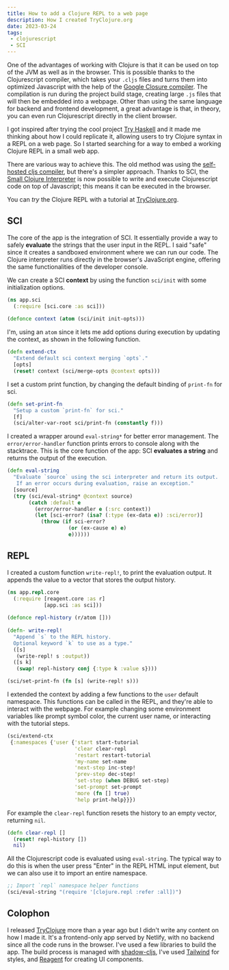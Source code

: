```yaml
---
title: How to add a Clojure REPL to a web page
description: How I created TryClojure.org
date: 2023-03-24
tags:
 - clojurescript
 - SCI
---
```


One of the advantages of working with Clojure is that it can be used on top of the JVM as well as in the browser. This is possible thanks to the Clojurescript compiler, which takes your `.cljs` files and turns them into optimized Javascript with the help of the [Google Closure compiler](https://github.com/google/closure-compiler). The compilation is run during the project build stage, creating large `.js` files that will then be embedded into a webpage. Other than using the same language for backend and frontend development, a great advantage is that, in theory, you can even run Clojurescript directly in the client browser.

I got inspired after trying the cool project [Try Haskell](https://tryhaskell.org/) and it made me thinking about how I could replicate it, allowing users to try Clojure syntax in a REPL on a web page. So I started searching for a way to embed a working Clojure REPL in a small web app.

There are various way to achieve this. The old method was using the  [self-hosted cljs compiler](https://code.thheller.com/blog/shadow-cljs/2017/10/14/bootstrap-support.html), but there's a simpler approach. Thanks to SCI, the [Small Clojure Interpreter](https://github.com/babashka/sci) is now possible to write and execute Clojurescript code on top of Javascript; this means it can be executed in the browser.

You can *try* the Clojure REPL with a tutorial at [TryClojure.org](https://tryclojure.org/).

## SCI

The core of the app is the integration of SCI. It essentially provide a way to safely **evaluate** the strings that the user input in the REPL. I said "safe" since it creates a sandboxed environment where we can run our code. The Clojure interpreter runs directly in the browser's JavaScript engine, offering the same functionalities of the developer console.

We can create a SCI **context** by using the function `sci/init` with some initialization options.

```clojure
(ns app.sci
  (:require [sci.core :as sci]))
   
(defonce context (atom (sci/init init-opts)))
```

I'm, using an `atom` since it lets me add options during execution by updating the context, as shown in the following function.

```clojure
(defn extend-ctx
  "Extend default sci context merging `opts`."
  [opts]
  (reset! context (sci/merge-opts @context opts)))
```

I set a custom print function, by changing the default binding of `print-fn` for sci.

```clojure
(defn set-print-fn
  "Setup a custom `print-fn` for sci."
  [f]
  (sci/alter-var-root sci/print-fn (constantly f)))
```

I created a wrapper around `eval-string*` for better error management. The `error/error-handler` function prints errors to console along with the stacktrace. This is the core function of the app: SCI **evaluates a string** and returns the output of the execution.

```clojure
(defn eval-string
  "Evaluate `source` using the sci interpreter and return its output.
   If an error occurs during evaluation, raise an exception."
  [source]
  (try (sci/eval-string* @context source)
       (catch :default e
         (error/error-handler e (:src context))
         (let [sci-error? (isa? (:type (ex-data e)) :sci/error)]
           (throw (if sci-error?
                    (or (ex-cause e) e)
                    e))))))
```

## REPL

I created a custom function `write-repl!`, to print the evaluation output. It appends the value to a vector that stores the output history.

```clojure
(ns app.repl.core
  (:require [reagent.core :as r]
            [app.sci :as sci]))
  
(defonce repl-history (r/atom []))
  
(defn- write-repl!
  "Append `s` to the REPL history.
  Optional keyword `k` to use as a type."
  ([s]
   (write-repl! s :output))
  ([s k]
   (swap! repl-history conj {:type k :value s})))

(sci/set-print-fn (fn [s] (write-repl! s)))
```

I extended the context by adding a few functions to the `user` default namespace. This functions can be called in the REPL, and they're able to interact with the webpage. For example changing some environment variables like prompt symbol color, the current user name, or interacting with the tutorial steps.

```clojure
(sci/extend-ctx
 {:namespaces {'user {'start start-tutorial
                      'clear clear-repl
                      'restart restart-tutorial
                      'my-name set-name
                      'next-step inc-step!
                      'prev-step dec-step!
                      'set-step (when DEBUG set-step)
                      'set-prompt set-prompt
                      'more (fn [] true)
                      'help print-help}}})
```

For example the `clear-repl` function resets the history to an empty vector, returning `nil`.

```clojure
(defn clear-repl []
  (reset! repl-history [])
  nil)
```

All the Clojurescript code is evaluated using `eval-string`. The typical way to do this is when the user press "Enter" in the REPL HTML input element, but we can also use it to import an entire namespace.

```clojure
;; Import `repl` namespace helper functions 
(sci/eval-string "(require '[clojure.repl :refer :all])")
```

## Colophon

I released [TryClojure](https://tryclojure.org/) more than a year ago but I didn't write any content on how I made it. It's a frontend-only app served by Netlify, with no backend since all the code runs in the browser. I've used a few libraries to build the app. The build process is managed with [shadow-cljs](https://github.com/thheller/shadow-cljs), I've used [Tailwind](https://tailwindcss.com) for styles, and [Reagent](https://reagent-project.github.io/) for creating UI components.
